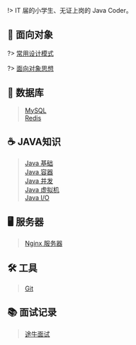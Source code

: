 !> IT 届的小学生、无证上岗的 Java Coder。

## 💁 面向对象

?> [常用设计模式](notes/设计模式.md)

?> [面向对象思想](notes/面向对象思想.md)

## 🧰 数据库
> [MySQL](notes/MySQL.md) </br>
> [Redis](notes/Redis.md)

## ☕️ JAVA知识
> [Java 基础](notes/Java基础.md) </br>
> [Java 容器](notes/Java容器.md) </br>
> [Java 并发](notes/Java并发.md) </br>
> [Java 虚拟机](notes/Java虚拟机.md) </br>
> [Java I/O](notes/JavaIO.md)

## 🖥 服务器
> [Nginx 服务器](notes/nginx.md)

## 🛠 工具
> [Git](notes/Git.md) </br>

## 📚 面试记录
> [途牛面试](notes/途牛面试.md) </br>
